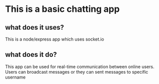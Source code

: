 # This is a basic chatting app

## what does it uses?
This is a node/express app which uses socket.io

## what does it do?
This app can be used for real-time communication between online users.
Users can broadcast messages or they can sent messages to specific username


